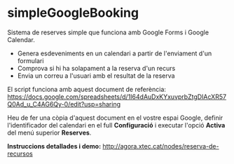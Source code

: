 simpleGoogleBooking
===================

Sistema de reserves simple que funciona amb Google Forms i Google Calendar. 
<ul>
<li>Genera esdeveniments en un calendari a partir de l'enviament d'un formulari
<li>Comprova si hi ha solapament a la reserva d'un recurs
<li>Envia un correu a l'usuari amb el resultat de la reserva
</ul>

El script funciona amb aquest document de referència: 
https://docs.google.com/spreadsheets/d/1I64dAuDxKYxuvprbZtgDIAcXR57Q0Ad_u_C4AG6Qy-0/edit?usp=sharing 

Heu de fer una còpia d'aquest document en el vostre espai Google, definir l'identificador del calendari en el full **Configuració** i executar l'opció **Activa** del menú superior **Reserves**.

**Instruccions detallades i demo:** http://agora.xtec.cat/nodes/reserva-de-recursos

